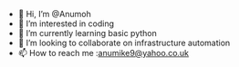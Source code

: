 - 👋 Hi, I’m @Anumoh
- 👀 I’m interested in coding 
- 🌱 I’m currently learning basic python
- 💞️ I’m looking to collaborate on infrastructure automation
- 📫 How to reach me :anumike9@yahoo.co.uk

<!---
Anumoh/Anumoh is a ✨ special ✨ repository because its `README.md` (this file) appears on your GitHub profile.
You can click the Preview link to take a look at your changes.
--->
